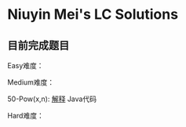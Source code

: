 # Niuyin Mei's LC Solutions

## 目前完成题目

Easy难度：



Medium难度：

50-Pow(x,n):			[解释](explanations/50-Pow(x,n).md)		Java代码	

Hard难度：

## 